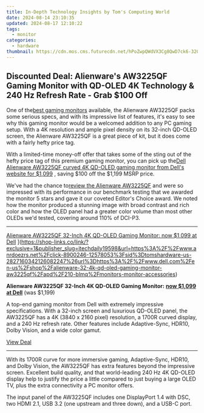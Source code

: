 ```yaml
---
title: In-Depth Technology Insights by Tom's Computing World
date: 2024-08-14 23:10:35
updated: 2024-08-17 12:10:22
tags:
  - monitor
categories:
  - hardware
thumbnail: https://cdn.mos.cms.futurecdn.net/hPoZwpQWdVX3Cg8QwD7ck6-320-80.jpg
---
```


## Discounted Deal: Alienware's AW3225QF Gaming Monitor with QD-OLED 4K Technology & 240 Hz Refresh Rate - Grab $100 Off

One of the[best gaming monitors](https://tools.techidaily.com) available, the Alienware AW3225QF packs some serious specs, and with its impressive list of features, it's easy to see why this gaming monitor would be a welcomed addition to any PC gaming setup. With a 4K resolution and ample pixel density on its 32-inch QD-OLED screen, the Alienware AW3225QF is a great piece of kit, but it does come with a fairly hefty price tag.

 With a limited-time money-off offer that takes some of the sting out of the hefty price tag of this premium gaming monitor, you can pick up the[Dell Alienware AW3225QF curved 4K QD-OLED gaming monitor from Dell's website for $1,099](https://shop-links.co/link/?exclusive=1&publisher_slug=itechdaily19598&url=https%3A%2F%2Fwww.anrdoezrs.net%2Fclick-8900246-12578053%3Fsid%3Dtomshardware-us-1452471634726827179%26url%3Dhttps%3A%2F%2Fwww.dell.com%2Fen-us%2Fshop%2Falienware-32-4k-qd-oled-gaming-monitor-aw3225qf%2Fapd%2F210-blmq%2Fmonitors-monitor-accessories) , saving $100 off the $1,199 MSRP price.

 We've had the chance to[review the Alienware AW3225QF](https://tools.techidaily.com) and were so impressed with its performance in our benchmark testing that we awarded the monitor 5 stars and gave it our coveted Editor's Choice award. We noted how the monitor produced a stunning image with broad contrast and rich color and how the OLED panel had a greater color volume than most other OLEDs we'd tested, covering around 110% of DCI-P3.

---

[Alienware AW3225QF 32-Inch 4K QD-OLED Gaming Monitor: now $1,099 at Dell](https://cdn.mos.cms.futurecdn.net/JUC8yGX97YRdmDxnspnA49-200-100.png "Alienware AW3225QF 32-Inch 4K QD-OLED Gaming Monitor: now $1,099 at Dell") ](https://shop-links.co/link/?exclusive=1&publisher_slug=itechdaily19598&url=https%3A%2F%2Fwww.anrdoezrs.net%2Fclick-8900246-12578053%3Fsid%3Dtomshardware-us-2827160342126082247%26url%3Dhttps%3A%2F%2Fwww.dell.com%2Fen-us%2Fshop%2Falienware-32-4k-qd-oled-gaming-monitor-aw3225qf%2Fapd%2F210-blmq%2Fmonitors-monitor-accessories)

 **Alienware AW3225QF 32-Inch 4K QD-OLED Gaming Monitor:** [**now $1,099 at Dell**](https://shop-links.co/link/?exclusive=1&publisher_slug=itechdaily19598&url=https%3A%2F%2Fwww.anrdoezrs.net%2Fclick-8900246-12578053%3Fsid%3Dtomshardware-us-4039604518237429367%26url%3Dhttps%3A%2F%2Fwww.dell.com%2Fen-us%2Fshop%2Falienware-32-4k-qd-oled-gaming-monitor-aw3225qf%2Fapd%2F210-blmq%2Fmonitors-monitor-accessories) (was $1,199)  
  
 A top-end gaming monitor from Dell with extremely impressive specifications. With a 32-inch screen and luxurious QD-OLED panel, the AW3225QF has a 4K (3840 x 2160 pixel) resolution, a 1700R curved display, and a 240 Hz refresh rate. Other features include Adaptive-Sync, HDR10, Dolby Vision, and a wide color gamut.

[View Deal](https://shop-links.co/link/?exclusive=1&publisher_slug=itechdaily19598&url=https%3A%2F%2Fwww.anrdoezrs.net%2Fclick-8900246-12578053%3Fsid%3Dtomshardware-us-2827160342126082247%26url%3Dhttps%3A%2F%2Fwww.dell.com%2Fen-us%2Fshop%2Falienware-32-4k-qd-oled-gaming-monitor-aw3225qf%2Fapd%2F210-blmq%2Fmonitors-monitor-accessories)

---

 With its 1700R curve for more immersive gaming, Adaptive-Sync, HDR10, and Dolby Vision, the AW3225QF has extra features beyond the impressive screen. Excellent build quality, and that world-leading 240 Hz 4K QD-OLED display help to justify the price a little compared to just buying a large OLED TV, plus the extra connectivity a PC monitor offers.

 The input panel of the AW3225QF includes one DisplayPort 1.4 with DSC, two HDMI 2.1, USB 3.2 (one upstream and three down), and a USB-C port.

<ins class="adsbygoogle"
     style="display:block"
     data-ad-format="autorelaxed"
     data-ad-client="ca-pub-7571918770474297"
     data-ad-slot="1223367746"></ins>



<ins class="adsbygoogle"
     style="display:block"
     data-ad-client="ca-pub-7571918770474297"
     data-ad-slot="8358498916"
     data-ad-format="auto"
     data-full-width-responsive="true"></ins>
